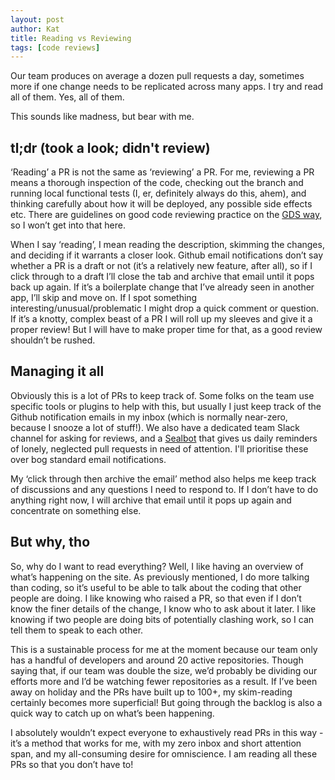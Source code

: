 ```yaml
---
layout: post
author: Kat
title: Reading vs Reviewing
tags: [code reviews]
---
```

Our team produces on average a dozen pull requests a day, sometimes more if one change needs to be replicated across many apps. I try and read all of them. Yes, all of them.

This sounds like madness, but bear with me. 

## tl;dr (took a look; didn't review)

‘Reading’ a PR is not the same as ‘reviewing’ a PR. For me, reviewing a PR means a thorough inspection of the code, checking out the branch and running local functional tests (I, er, definitely always do this, ahem), and thinking carefully about how it will be deployed, any possible side effects etc. There are guidelines on good code reviewing practice on the [GDS way](https://gds-way.cloudapps.digital/manuals/code-review-guidelines.html), so I won’t get into that here.

When I say ‘reading’, I mean reading the description, skimming the changes, and deciding if it warrants a closer look. Github email notifications don’t say whether a PR is a draft or not (it’s a relatively new feature, after all), so if I click through to a draft I’ll close the tab and archive that email until it pops back up again. If it’s a boilerplate change that I’ve already seen in another app, I’ll skip and move on. If I spot something interesting/unusual/problematic I might drop a quick comment or question. If it’s a knotty, complex beast of a PR I will roll up my sleeves and give it a proper review! But I will have to make proper time for that, as a good review shouldn’t be rushed.

## Managing it all

Obviously this is a lot of PRs to keep track of. Some folks on the team use specific tools or plugins to help with this, but usually I just keep track of the Github notification emails in my inbox (which is normally near-zero, because I snooze a lot of stuff!). We also have a dedicated team Slack channel for asking for reviews, and a [Sealbot](https://github.com/binaryberry/seal) that gives us daily reminders of lonely, neglected pull requests in need of attention. I'll prioritise these over bog standard email notifications. 

My ‘click through then archive the email’ method also helps me keep track of discussions and any questions I need to respond to. If I don’t have to do anything right now, I will archive that email until it pops up again and concentrate on something else.

## But why, tho

So, why do I want to read everything? Well, I like having an overview of what’s happening on the site. As previously mentioned, I do more talking than coding, so it’s useful to be able to talk about the coding that other people are doing. I like knowing who raised a PR, so that even if I don’t know the finer details of the change, I know who to ask about it later. I like knowing if two people are doing bits of potentially clashing work, so I can tell them to speak to each other. 

This is a sustainable process for me at the moment because our team only has a handful of developers and around 20 active repositories. Though saying that, if our team was double the size, we’d probably be dividing our efforts more and I’d be watching fewer repositories as a result. If I’ve been away on holiday and the PRs have built up to 100+, my skim-reading certainly becomes more superficial! But going through the backlog is also a quick way to catch up on what’s been happening. 

I absolutely wouldn’t expect everyone to exhaustively read PRs in this way - it’s a method that works for me, with my zero inbox and short attention span, and my all-consuming desire for omniscience. I am reading all these PRs so that you don’t have to!

